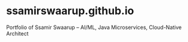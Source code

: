 # ssamirswaarup.github.io
Portfolio of Ssamir Swaarup – AI/ML, Java Microservices, Cloud-Native Architect
